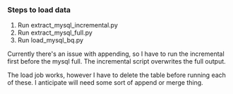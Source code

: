 ### Steps to load data 


1. Run extract_mysql_incremental.py 
2. Run extract_mysql_full.py 
3. Run load_mysql_bq.py

Currently there's an issue with appending, so I have to run the incremental first before the mysql full. 
The incremental script overwrites the full output.

The load job works, however I have to delete the table before running each of these. 
I anticipate will need some sort of append or merge thing.